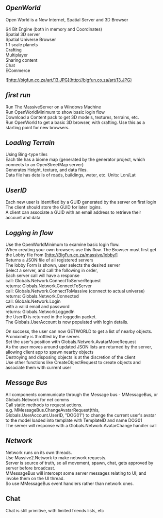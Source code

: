 ## *OpenWorld*
Open World is a New Internet, Spatial Server and 3D Browser  

64 Bit Engine (both in memory and Coordinates)  
Spatial 3D server  
Spatial Universe Browser  
1:1 scale planets  
Crafting  
Multiplayer  
Sharing content  
Chat  
ECommerce  

![http://bigfun.co.za/art/13.JPG](http://bigfun.co.za/art/13.JPG)

## *first run*
Run The MassiveServer on a Windows Machine  
Run OpenWorldMinimum to show basic login flow  
Download a Content pack to get 3D models, textures, terrains, etc.  
Run OpenWorld to get a basic 3D browser, with crafting. Use this as a starting point for new browsers.  


## *Loading Terrain*
Using Bing-type tiles  
Each tile has a biome map (generated by the generator project, which connects to an OpenStreetMap server)  
Generates Height, texture, and data files.  
Data file has details of roads, buildings, water, etc. Units: Lon/Lat  
  
## *UserID*
Each new user is identified by a GUID generated by the server on first login  
The client should store the GUID for later logins.  
A client can associate a GUID with an email address to retrieve their account and data  

## *Logging in flow*
Use the OpenWorldMinimum to examine basic login flow.  
When creating your own browsers use this flow.
The Browser must first get the Lobby file from [http://BigFun.co.za/massive/lobby/]  
Returns a JSON file of all registered servers  
The lobby Form is shown, user selects the desired server  
Select a server, and call the following in order,  
Each server call will have a response  
call: Globals.Network.ConnectToServerRequest  
returns: Globals.Network.ConnectToServer  
call:		Globals.Network.ConnectToMassive (connect to actual universe)  
returns: Globals.Network.Connected  
call:			Globals.Network.Login  
with a valid email and password  
returns: Globals.NetworkLoggedIn  
the UserID is returned in the loggedin packet.  
The Globals.UserAccount is now populated with login details.  

On success, the user can now GETWORLD to get a list of nearby objects.  Promiximity is throttled by the server.  
Set the user's position with Globals.Network.AvatarMoveRequest  
As the user moves around updated JSON lists are returned by the server, allowing client app to spawn nearby objects  
Destroying and disposing objects is at the discretion of the client  
Use other functions like CreateObjectRequest to create objects and associate them with current user  

## *Message Bus*
All components communicate through the Message bus - MMessageBus, or Globals.Network for net comms  
Call static methods to request actions.  
e.g. MMessageBus.ChangeAvatarRequest(this, Globals.UserAccount.UserID, "DOG01") to change the current user's avatar  
to the model loaded into template with TemplateID and name DOG01  
The server will response with a Globals.Network.AvatarChange handler call  
  
## *Network*
Network runs on its own threads.  
Use Massive2.Network to make network requests.  
Server is source of truth, so all movement, spawn, chat, gets approved by server before broadcast.  
MMessageBus will intercept some server messages relating to UI, and invoke them on the UI thread.  
So use MMessageBus event handlers rather than network ones.  


## Chat
Chat is still primitive, with limited friends lists, etc  
